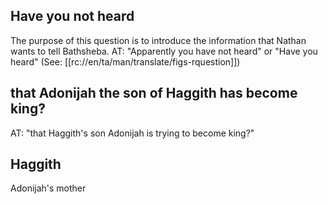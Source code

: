 ## Have you not heard ##

The purpose of this question is to introduce the information that Nathan wants to tell Bathsheba. AT: "Apparently you have not heard"  or "Have you heard" (See: [[rc://en/ta/man/translate/figs-rquestion]])

## that Adonijah the son of Haggith has become king? ##

AT: "that Haggith's son Adonijah is trying to become king?"

## Haggith ##

Adonijah's mother